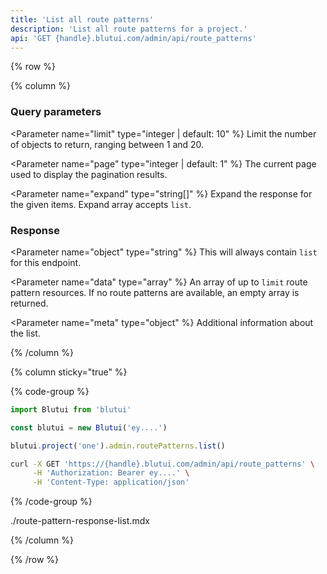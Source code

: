 ```yaml
---
title: 'List all route patterns'
description: 'List all route patterns for a project.'
api: 'GET {handle}.blutui.com/admin/api/route_patterns'
---
```


{% row %}

{% column %}
### Query parameters

<Parameter name="limit" type="integer | default: 10" %}
Limit the number of objects to return, ranging between 1 and 20.
</Parameter>

<Parameter name="page" type="integer | default: 1" %}
The current page used to display the pagination results.
</Parameter>

<Parameter name="expand" type="string[]" %}
Expand the response for the given items. Expand array accepts `list`.
</Parameter>

### Response

<Parameter name="object" type="string" %}
This will always contain `list` for this endpoint.
</Parameter>

<Parameter name="data" type="array" %}
An array of up to `limit` route pattern resources. If no route patterns are available, an empty array is returned.
</Parameter>

<Parameter name="meta" type="object" %}
Additional information about the list.
</Parameter>

{% /column %}

{% column sticky="true" %}

{% code-group %}

```ts {% process=false filename="Node.js" %}
import Blutui from 'blutui'

const blutui = new Blutui('ey....')

blutui.project('one').admin.routePatterns.list()
```

```bash {% process=false filename="cURL" %}
curl -X GET 'https://{handle}.blutui.com/admin/api/route_patterns' \
     -H 'Authorization: Bearer ey....' \
     -H 'Content-Type: application/json'
```

{% /code-group %}

<include>./route-pattern-response-list.mdx</include>

{% /column %}

{% /row %}
